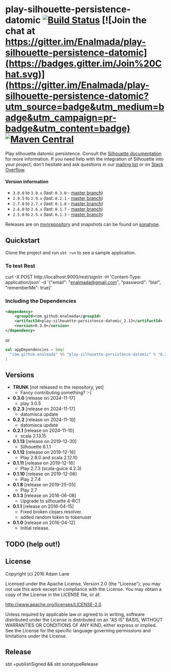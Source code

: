 # play-silhouette-persistence-datomic [![Build Status](https://travis-ci.org/Enalmada/play-silhouette-persistence-datomic.svg?branch=master)](https://travis-ci.org/Enalmada/play-silhouette-persistence-datomic) [![Join the chat at https://gitter.im/Enalmada/play-silhouette-persistence-datomic](https://badges.gitter.im/Join%20Chat.svg)](https://gitter.im/Enalmada/play-silhouette-persistence-datomic?utm_source=badge&utm_medium=badge&utm_campaign=pr-badge&utm_content=badge) [![Maven Central](https://maven-badges.herokuapp.com/maven-central/com.github.enalmada/play-silhouette-persistence-datomic/badge.svg)](https://maven-badges.herokuapp.com/maven-central/com.github.enalmada/play-silhouette-persistence-datomic)

Play silhouette datomic persistence.
Consult the [Silhouette documentation](http://silhouette.mohiva.com/docs) for more information. If you need help with the integration of Silhouette into your project, don't hesitate and ask questions in our [mailing list](https://groups.google.com/forum/#!forum/play-silhouette) or on [Stack Overflow](http://stackoverflow.com/questions/tagged/playframework).

#### Version information
* `3.0.0` to `3.0.x` (last: `0.3.0` - [master branch](https://github.com/enalmada/play-silhouette-persistence-datomic/tree/master))
* `2.9.5` to `2.9.x` (last: `0.2.1` - [master branch](https://github.com/enalmada/play-silhouette-persistence-datomic/tree/master))
* `2.7.0` to `2.7.x` (last: `0.1.8` - [master branch](https://github.com/enalmada/play-silhouette-persistence-datomic/tree/master))
* `2.6.0` to `2.6.x` (last: `0.1.7` - [master branch](https://github.com/enalmada/play-silhouette-persistence-datomic/tree/master))
* `2.5.0` to `2.5.x` (last: `0.1.3` - [master branch](https://github.com/enalmada/play-silhouette-persistence-datomic/tree/master))

Releases are on [mvnrepository](http://mvnrepository.com/artifact/com.github.enalmada) and snapshots can be found on [sonatype](https://oss.sonatype.org/content/repositories/snapshots/com/github/enalmada).

## Quickstart
Clone the project and run `sbt run` to see a sample application.

### To test Rest
curl -X POST http://localhost:9000/rest/signIn -H 'Content-Type: application/json' -d '{"email": "enalmada@gmail.com", "password": "bla!", "rememberMe": true}'


### Including the Dependencies

```xml
<dependency>
    <groupId>com.github.enalmada</groupId>
    <artifactId>play-silhouette-persistence-datomic_2.13</artifactId>
    <version>0.3.0</version>
</dependency>
```
or

```scala
val appDependencies = Seq(
  "com.github.enalmada" %% "play-silhouette-persistence-datomic" % "0.3.0"
)
```

## Versions
* **TRUNK** [not released in the repository, yet]
  * Fancy contributing something? :-)
* **0.3.0** [release on 2024-11-17]
  * play 3.0.5
* **0.2.3** [release on 2024-11-17]
  * datomisca update
* **0.2.2** [release on 2024-11-10]
  * datomisca update
* **0.2.1** [release on 2024-11-10]
  * scala 2.13.15
* **0.1.13** [release on 2019-12-30]
  * Silhouette 6.1.1 
* **0.1.12** [release on 2019-12-16]
    * Play 2.8.0 and scala 2.12.10    
* **0.1.11** [release on 2019-12-16]
    * Play 2.7.3 (scala-guice 4.2.3)    
* **0.1.10** [release on 2019-12-08]
    * Play 2.7.4  
* **0.1.8** [release on 2019-25-05]
    * Play 2.7
* **0.1.3** [release on 2016-06-08]
    * Upgrade to silhouette 4-RC1
* **0.1.1** [release on 2016-04-15]
  * Fixed broken clojars resolver.
  * added random token to tokenuser
* **0.1.0** [release on 2016-04-12]
  * Initial release.

## TODO (help out!)


## License

Copyright (c) 2016 Adam Lane

Licensed under the Apache License, Version 2.0 (the "License"); you may not use this work except in compliance with the License. You may obtain a copy of the License in the LICENSE file, or at:

http://www.apache.org/licenses/LICENSE-2.0

Unless required by applicable law or agreed to in writing, software distributed under the License is distributed on an "AS IS" BASIS, WITHOUT WARRANTIES OR CONDITIONS OF ANY KIND, either express or implied. See the License for the specific language governing permissions and limitations under the License.


## Release
sbt +publishSigned && sbt sonatypeRelease
